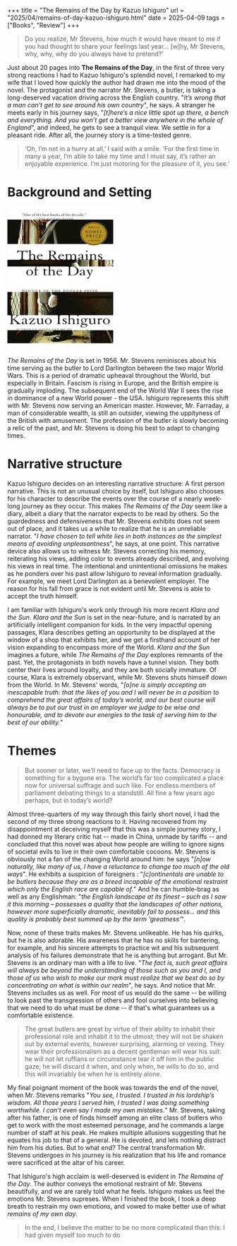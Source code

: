 +++
title = "The Remains of the Day by Kazuo Ishiguro"
url = "2025/04/remains-of-day-kazuo-ishiguro.html" 
date = 2025-04-09
tags = ["Books", "Review"]
+++

> Do you realize, Mr Stevens, how much it would have meant to me if you had thought to share your feelings last year... \[w\]hy, Mr Stevens, why, why, why do you always have to pretend?’

Just about 20  pages into **The Remains of the Day**, in the first of three very strong reactions I had to Kazuo Ishiguro's splendid novel, I remarked to my wife that I loved how quickly the author had drawn me into the mood of the novel. The protagonist and the narrator Mr. Stevens, a butler, is taking a long-deserved vacation driving across the English country. "*It’s wrong that a man can’t get to see around his own country*", he says.  A stranger he meets early in his journey says, "*\[t\]here’s a nice little spot up there, a bench and everything. And you won’t get a better view anywhere in the whole of England*", and indeed, he gets to see a tranquil view. We settle in for a pleasant ride. After all, the journey story is a time-tested genre.

> ‘Oh, I’m not in a hurry at all,’ I said with a smile. ‘For the first time in many a year, I’m able to take my time and I must say, it’s rather an enjoyable experience. I’m just motoring for the pleasure of it, you see.’
# Background and Setting

![alt](featuredSmall.jpeg)

*The Remains of the Day* is set in 1956. Mr. Stevens reminisces about his time serving as the butler to Lord Darlington between the two major World Wars. This is a period of dramatic upheaval throughout the World, but especially in Britain. Fascism is rising in Europe, and the British empire is gradually imploding. The subsequent end of the World War II sees the rise in dominance of a new World power - the USA. Ishiguro represents this shift with Mr. Stevens now serving an American master. However, Mr. Farraday, a man of considerable wealth, is still an outsider, viewing the uppityness of the British with amusement. The profession of the butler is slowly becoming a relic of the past, and Mr. Stevens is doing his best to adapt to changing times.
# Narrative structure

Kazuo Ishiguro decides on an interesting narrative structure: A first person narrative. This is not an unusual choice by itself, but Ishiguro also chooses for his character to describe the events over the course of a nearly week-long journey as they occur. This makes *The Remains of the Day* seem like a diary, albeit a diary that the narrator expects to be read by others. So the guardedness and defensiveness that Mr. Stevens exhibits does not seem out of place, and it takes us a while to realize that he is an unreliable narrator. "*I have chosen to tell white lies in both instances as the simplest means of avoiding unpleasantness*", he says, at one point. This narrative device also allows us to witness Mr. Stevens correcting his memory, reiterating his views, adding color to events already described, and evolving his views in real time. The intentional and unintentional omissions he makes as he ponders over his past allow Ishiguro to reveal information gradually. For example, we meet Lord Darlington as a benevolent employer. The reason for his fall from grace is not evident until Mr. Stevens is able to accept the truth himself.

I am familiar with Ishiguro's work only through his more recent *Klara and the Sun*. *Klara and the Sun* is set in the near-future, and is narrated by an artificially intelligent companion for kids. In the very impactful opening passages, Klara describes getting an opportunity to be displayed at the window of a shop that exhibits her, and we get a firsthand account of her vision expanding to encompass more of the World. *Klara and the Sun* imagines a future, while *The Remains of the Day* explores remnants of the past. Yet, the protagonists in both novels have a tunnel vision. They both center their lives around loyalty, and they are both socially immature. Of course, Klara is extremely observant, while Mr. Stevens shuts himself down from the World. In Mr. Stevens' words, "*\[o\]ne is simply accepting an inescapable truth: that the likes of you and I will never be in a position to comprehend the great affairs of today’s world, and our best course will always be to put our trust in an employer we judge to be wise and honourable, and to devote our energies to the task of serving him to the best of our ability.*"
# Themes

> But sooner or later, we’ll need to face up to the facts. Democracy is something for a bygone era. The world’s far too complicated a place now for universal suffrage and such like. For endless members of parliament debating things to a standstill. All fine a few years ago perhaps, but in today’s world?

Almost three-quarters of my way through this fairly short novel, I had the second of my three strong reactions to it. Having recovered from my disappointment at deceiving myself that this was a simple journey story, I had donned my literary critic hat -- made in China, unmade by tariffs -- and concluded that this novel was about how people are willing to ignore signs of societal evils to live in their own comfortable cocoons. Mr. Stevens is obviously not a fan of the changing World around him: he says "*\[n\]ow naturally, like many of us, I have a reluctance to change too much of the old ways*". He exhibits a suspicion of foreigners : "*\[c\]ontinentals are unable to be butlers because they are as a breed incapable of the emotional restraint which only the English race are capable of.*" And he can humble-brag as well as any Englishman: "*the English landscape at its finest – such as I saw it this morning – possesses a quality that the landscapes of other nations, however more superficially dramatic, inevitably fail to possess... and this quality is probably best summed up by the term ‘greatness’*". 

Now, none of these traits makes Mr. Stevens unlikeable. He has his quirks, but he is also adorable. His awareness that he has no skills for bantering, for example, and his sincere attempts to practice wit and his subsequent analysis of his failures demonstrate that he is anything but arrogant. But Mr. Stevens is an ordinary man with a life to live. "*The fact is, such great affairs will always be beyond the understanding of those such as you and I, and those of us who wish to make our mark must realize that we best do so by concentrating on what is within our realm*", he says. And notice that Mr. Stevens includes us as well. For most of us would do the same -- be willing to look past the transgression of others and fool ourselves into believing that we need to do what must be done -- if that's what guarantees us a comfortable existence.

>The great butlers are great by virtue of their ability to inhabit their professional role and inhabit it to the utmost; they will not be shaken out by external events, however surprising, alarming or vexing. They wear their professionalism as a decent gentleman will wear his suit: he will not let ruffians or circumstance tear it off him in the public gaze; he will discard it when, and only when, he wills to do so, and this will invariably be when he is entirely alone.

My final poignant moment of the book was towards the end of the novel, when Mr. Stevens remarks "*You see, I trusted. I trusted in his lordship’s wisdom. All those years I served him, I trusted I was doing something worthwhile. I can’t even say I made my own mistakes.*" Mr. Stevens, taking after his father, is one of finds himself among an elite class of butlers who get to work with the most esteemed personage, and he commands a large number of staff at his peak. He makes multiple allusions suggesting that he equates his job to that of a general. He is devoted, and lets nothing distract him from his duties. But to what end? The central transformation Mr. Stevens undergoes in his journey is his realization that his life and romance were sacrificed at the altar of his career.

 That Ishiguro's high acclaim is well-deserved is evident in *The Remains of the Day*. The author conveys the emotional restraint of Mr. Stevens beautifully, and we are rarely told what he feels. Ishiguro makes us feel the emotions Mr. Stevens supreses. When I finished the book, I took a deep breath to restrain my own emotions, and vowed to make better use of what *remains of my own day*.

> In the end, I believe the matter to be no more complicated than this: I had given myself too much to do









